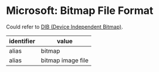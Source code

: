 # Microsoft: Bitmap File Format

Could refer to [DIB (Device Independent Bitmap)](../dib.md).

| identifier               | value
| ----------------------- | -----
| alias                   | bitmap
| alias                   | bitmap image file
